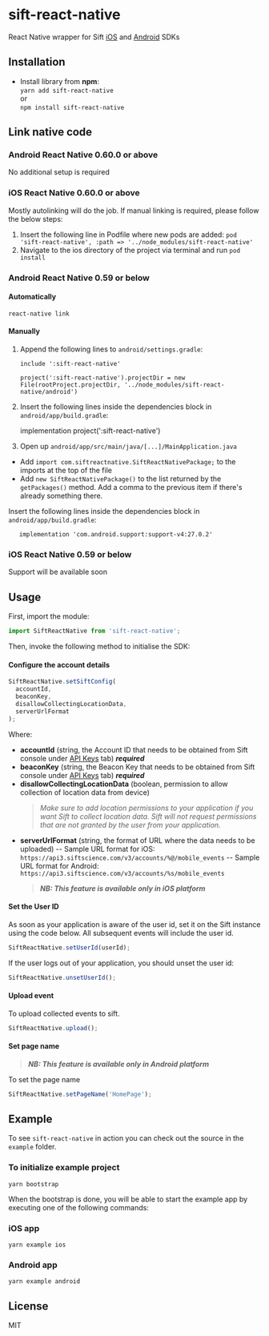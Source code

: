 ﻿# sift-react-native

React Native wrapper for Sift [iOS](https://github.com/SiftScience/sift-ios) and [Android](https://github.com/SiftScience/sift-android) SDKs

## Installation

- Install library from **npm**:  
   `yarn add sift-react-native`  
   or  
   `npm install sift-react-native`

## Link native code

### Android React Native 0.60.0 or above

No additional setup is required

### iOS React Native 0.60.0 or above

Mostly autolinking will do the job. If manual linking is required, please follow the below steps:

1.  Insert the following line in Podfile where new pods are added:
    `pod 'sift-react-native', :path => '../node_modules/sift-react-native'`
2.  Navigate to the ios directory of the project via terminal and run `pod install`

### Android React Native 0.59 or below

#### Automatically

`react-native link`

#### Manually

1.  Append the following lines to `android/settings.gradle`:

    `include ':sift-react-native'`

    `project(':sift-react-native').projectDir = new File(rootProject.projectDir, '../node_modules/sift-react-native/android')`

2.  Insert the following lines inside the dependencies block in `android/app/build.gradle`:

    implementation project(':sift-react-native')

3.  Open up `android/app/src/main/java/[...]/MainApplication.java`

- Add `import com.siftreactnative.SiftReactNativePackage;` to the imports at the top of the file
- Add `new SiftReactNativePackage()` to the list returned by the `getPackages()` method. Add a comma to the previous item if there's already something there.

Insert the following lines inside the dependencies block in
`android/app/build.gradle`:

       implementation 'com.android.support:support-v4:27.0.2'

### iOS React Native 0.59 or below

Support will be available soon

## Usage

First, import the module:

```js
import SiftReactNative from 'sift-react-native';
```

Then, invoke the following method to initialise the SDK:

#### Configure the account details

```js
SiftReactNative.setSiftConfig(
  accountId,
  beaconKey,
  disallowCollectingLocationData,
  serverUrlFormat
);
```

Where:

- **accountId** (string, the Account ID that needs to be obtained from Sift console under [API Keys](https://console.sift.com/developer/api-keys) tab) **_required_**
- **beaconKey** (string, the Beacon Key that needs to be obtained from Sift console under [API Keys](https://console.sift.com/developer/api-keys) tab) **_required_**
- **disallowCollectingLocationData** (boolean, permission to allow collection of location data from device)
  > _Make sure to add location permissions to your application if you want Sift to collect location data.
  > Sift will not request permissions that are not granted by the user from your application._
- **serverUrlFormat** (string, the format of URL where the data needs to be uploaded)
  -- Sample URL format for iOS: `https://api3.siftscience.com/v3/accounts/%@/mobile_events`
  -- Sample URL format for Android: `https://api3.siftscience.com/v3/accounts/%s/mobile_events`
  > **_NB: This feature is available only in iOS platform_**

#### Set the User ID

As soon as your application is aware of the user id, set it on the Sift instance using the code below. All subsequent events will include the user id.

```js
SiftReactNative.setUserId(userId);
```

If the user logs out of your application, you should unset the user id:

```js
SiftReactNative.unsetUserId();
```

#### Upload event

To upload collected events to sift.

```js
SiftReactNative.upload();
```

#### Set page name

> **_NB: This feature is available only in Android platform_**

To set the page name

```js
SiftReactNative.setPageName('HomePage');
```

## Example

To see `sift-react-native` in action you can check out the source in the `example` folder.

### To initialize example project

    yarn bootstrap

When the bootstrap is done, you will be able to start the example app by executing one of the following commands:

### iOS app

    yarn example ios

### Android app

    yarn example android

## License

MIT
